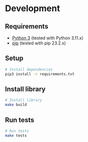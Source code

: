 # Development

## Requirements

- [Python 3](https://www.python.org/downloads/) (tested with Python 3.11.x)
- [pip](https://pip.pypa.io/en/stable/installation/) (tested with pip 23.2.x)

## Setup

```bash
# Install dependencies
pip3 install -r requirements.txt
```

## Install library

```bash
# Install library
make build
```

## Run tests

```bash
# Run tests
make tests
```